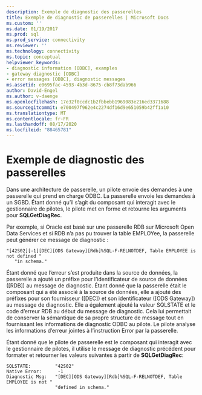 ```yaml
---
description: Exemple de diagnostic des passerelles
title: Exemple de diagnostic de passerelles | Microsoft Docs
ms.custom: ''
ms.date: 01/19/2017
ms.prod: sql
ms.prod_service: connectivity
ms.reviewer: ''
ms.technology: connectivity
ms.topic: conceptual
helpviewer_keywords:
- diagnostic information [ODBC], examples
- gateway diagnostic [ODBC]
- error messages [ODBC], diagnostic messages
ms.assetid: e0695fac-4593-4b3d-8675-cb8f73dab966
author: David-Engel
ms.author: v-daenge
ms.openlocfilehash: 17e32f0ccdc1b2fbbebb1969083e216ed3371688
ms.sourcegitcommit: e700497f962e4c2274df16d9e651059b42ff1a10
ms.translationtype: MT
ms.contentlocale: fr-FR
ms.lasthandoff: 08/17/2020
ms.locfileid: "88465781"
---
```

# <a name="gateways-diagnostic-example"></a>Exemple de diagnostic des passerelles
Dans une architecture de passerelle, un pilote envoie des demandes à une passerelle qui prend en charge ODBC. La passerelle envoie les demandes à un SGBD. Étant donné qu’il s’agit du composant qui interagit avec le gestionnaire de pilotes, le pilote met en forme et retourne les arguments pour **SQLGetDiagRec**.  
  
 Par exemple, si Oracle est basé sur une passerelle RDB sur Microsoft Open Data Services et si RDB n’a pas pu trouver la table EMPLOYee, la passerelle peut générer ce message de diagnostic :  
  
```  
"[42S02][-1][DEC][ODS Gateway][Rdb]%SQL-F-RELNOTDEF, Table EMPLOYEE is not defined "  
   "in schema."  
```  
  
 Étant donné que l’erreur s’est produite dans la source de données, la passerelle a ajouté un préfixe pour l’identificateur de source de données ([RDB]) au message de diagnostic. Étant donné que la passerelle était le composant qui a été associé à la source de données, elle a ajouté des préfixes pour son fournisseur ([DEC]) et son identificateur ([ODS Gateway]) au message de diagnostic. Elle a également ajouté la valeur SQLSTATE et le code d’erreur RDB au début du message de diagnostic. Cela lui permettait de conserver la sémantique de sa propre structure de message tout en fournissant les informations de diagnostic ODBC au pilote. Le pilote analyse les informations d’erreur jointes à l’instruction Error par la passerelle.  
  
 Étant donné que le pilote de passerelle est le composant qui interagit avec le gestionnaire de pilotes, il utilise le message de diagnostic précédent pour formater et retourner les valeurs suivantes à partir de **SQLGetDiagRec**:  
  
```  
SQLSTATE:         "42S02"  
Native Error:      -1  
Diagnostic Msg:   "[DEC][ODS Gateway][Rdb]%SQL-F-RELNOTDEF, Table EMPLOYEE is not "  
                  "defined in schema."  
```
